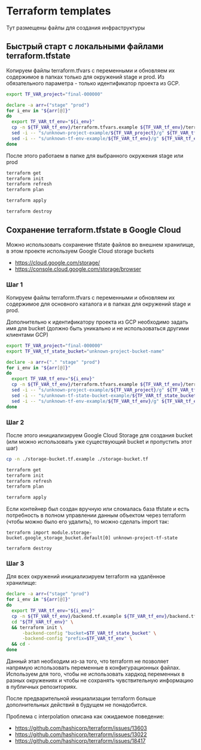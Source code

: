 # Terraform templates

Тут размещены файлы для создания инфраструктуры

## Быстрый старт с локальными файлами terraform.tfstate

Копируем файлы terraform.tfvars с переменными и обновляем их содержимое
в папках только для окружений stage и prod.
Из обязательного параметра - только идентификатор проекта из GCP.

``` bash
export TF_VAR_project="final-000000"

declare -a arr=("stage" "prod")
for i_env in "${arr[@]}"
do
  export TF_VAR_tf_env="${i_env}"
  cp -n ${TF_VAR_tf_env}/terraform.tfvars.example ${TF_VAR_tf_env}/terraform.tfvars
  sed -i -- "s/unknown-project-example/${TF_VAR_project}/g" ${TF_VAR_tf_env}/terraform.tfvars
  sed -i -- "s/unknown-tf-env-example/${TF_VAR_tf_env}/g" ${TF_VAR_tf_env}/terraform.tfvars
done
```

После этого работаем в папке для выбранного окружения stage или prod

``` bash
terraform get
terraform init
terraform refresh
terraform plan

terraform apply

terraform destroy
```

## Сохранение terraform.tfstate в Google Cloud

Можно использовать сохранение tfstate файлов во внешнем хранилище,
в этом проекте используем Google Cloud storage buckets

- <https://cloud.google.com/storage/>
- <https://console.cloud.google.com/storage/browser>

### Шаг 1

Копируем файлы terraform.tfvars с переменными и обновляем их содержимое
для основного каталога и в папках для окружений stage и prod.

Дополнительно к идентификатору проекта из GCP необходимо задать имя для
bucket (должно быть уникально и не использоваться другими клиентами GCP)

``` bash
export TF_VAR_project="final-000000"
export TF_VAR_tf_state_bucket="unknown-project-bucket-name"

declare -a arr=("." "stage" "prod")
for i_env in "${arr[@]}"
do
  export TF_VAR_tf_env="${i_env}"
  cp -n ${TF_VAR_tf_env}/terraform.tfvars.example ${TF_VAR_tf_env}/terraform.tfvars
  sed -i -- "s/unknown-project-example/${TF_VAR_project}/g" ${TF_VAR_tf_env}/terraform.tfvars
  sed -i -- "s/unknown-tf-state-bucket-example/${TF_VAR_tf_state_bucket}/g" ${TF_VAR_tf_env}/terraform.tfvars
  sed -i -- "s/unknown-tf-env-example/${TF_VAR_tf_env}/g" ${TF_VAR_tf_env}/terraform.tfvars
done
```

### Шаг 2

После этого инициализируем Google Cloud Storage для создания bucket
(или можно использовать уже существующий bucket и пропустить этот шаг)

``` bash
cp -n ./storage-bucket.tf.example ./storage-bucket.tf

terraform get
terraform init
terraform refresh
terraform plan

terraform apply
```

Если контейнер был создан вручную или сломалась база tfstate и есть
потребность в полном управлении данным объектом через terraform
(чтобы можно было его удалить), то можно сделать import так:

``` text
terraform import module.storage-bucket.google_storage_bucket.default[0] unknown-project-tf-state

terraform destroy
```

### Шаг 3

Для всех окружений инициализируем terraform на удалённое хранилище:

``` bash
declare -a arr=("stage" "prod")
for i_env in "${arr[@]}"
do
  export TF_VAR_tf_env="${i_env}"
  cp -n ${TF_VAR_tf_env}/backend.tf.example ${TF_VAR_tf_env}/backend.tf
  cd "${TF_VAR_tf_env}" \
  && terraform init \
      -backend-config "bucket=$TF_VAR_tf_state_bucket" \
      -backend-config "prefix=$TF_VAR_tf_env" \
  && cd -
done
```

Данный этап необходим из-за того, что terraform не позволяет напрямую
использовать переменные в конфигурационных файлах. Используем для того,
чтобы не использовать хардкод переменных в разных окружениях и чтобы
не сохранять чувствительную информацию в публичных репозиториях.

После предварительной инициализации terraform больше дополнительных
действий в будущем не понадобится.

Проблема с interpolation описана как ожидаемое поведение:

- <https://github.com/hashicorp/terraform/issues/13603>
- <https://github.com/hashicorp/terraform/issues/13022>
- <https://github.com/hashicorp/terraform/issues/18417>
